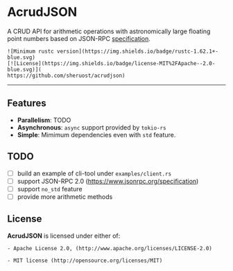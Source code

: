 # AcrudJSON

A CRUD API for arithmetic operations with astronomically large floating point numbers based on JSON-RPC [specification](https://www.jsonrpc.org).

```
![Minimum rustc version](https://img.shields.io/badge/rustc-1.62.1+-blue.svg)
[![License](https://img.shields.io/badge/license-MIT%2FApache--2.0-blue.svg)](
https://github.com/sheruost/acrudjson)
```

---

## Features

- **Parallelism**: TODO
- **Asynchronous**: `async` support provided by `tokio-rs`
- **Simple**: Mimimum dependencies even with `std` feature.

## TODO

- [ ] build an example of cli-tool under `examples/client.rs`
- [ ] support JSON-RPC 2.0 (https://www.jsonrpc.org/specification)
- [ ] support `no_std` feature
- [ ] provide more arithmetic methods

## License

**AcrudJSON** is licensed under either of:

```
- Apache License 2.0, (http://www.apache.org/licenses/LICENSE-2.0)

- MIT license (http://opensource.org/licenses/MIT)
```